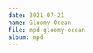 ```yaml
---
date: 2021-07-21
name: Gloomy Ocean
file: mpd-gloomy-ocean
album: mpd
---
```


<!-- Jeden z moich najlepszych i najbardziej ambient utworów. Po wymyśleniu początkowej melodii na pianinie, połączyłem ją z melodią z niedokończonego utworu dla biomu o naziwe "The Gloom". Po 2:16, kiedy utwór zatrzymuje się na chwilę, aby skupić się na pojedynczej melodii, zaczyna spokojnie przekształcać się z powrotem w motyw przewodni, co uważam za najlepszą chwilę w utworze. -->
